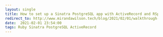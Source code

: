 ```yaml
---
layout: single
title: How to set up a Sinatra PostgreSQL app with ActiveRecord and RSpec
redirect_to: http://www.mirandawilson.tech/blog/2021/02/01/walkthrough-chitter-orm/
date:  2021-02-01 23:54:00
tags: Ruby Sinatra PostgreSQL ActiveRecord
---
```


